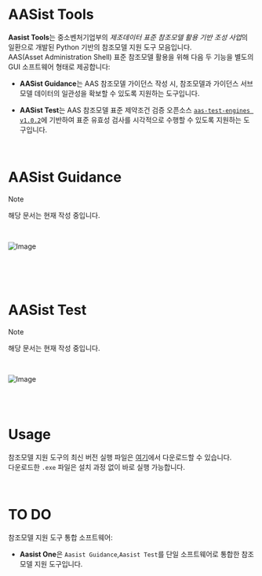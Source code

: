 # AASist Tools

**Aasist Tools**는 중소벤처기업부의 *제조데이터 표준 참조모델 활용 기반 조성 사업*의 일환으로 개발된 Python 기반의 참조모델 지원 도구 모음입니다.  
 AAS(Asset Administration Shell) 표준 참조모델 활용을 위해 다음 두 기능을 별도의 GUI 소프트웨어 형태로 제공합니다:

- **AASist Guidance**는 AAS 참조모델 가이던스 작성 시, 참조모델과 가이던스 서브모델 데이터의 일관성을 확보할 수 있도록 지원하는 도구입니다.

- **AASist Test**는 AAS 참조모델 표준 제약조건 검증 오픈소스 [`aas-test-engines v1.0.2`](https://github.com/admin-shell-io/aas-test-engines)에 기반하여 표준 유효성 검사를 시각적으로 수행할 수 있도록 지원하는 도구입니다.

<br>

# AASist Guidance

> [!NOTE]
> 해당 문서는 현재 작성 중입니다.

<br>

![Image](https://github.com/user-attachments/assets/4ee9b503-77c2-497c-9bc2-71360ed03b51)

<br>
<br>
<br>

# AASist Test

> [!NOTE]
> 해당 문서는 현재 작성 중입니다.

<br>

![Image](https://github.com/user-attachments/assets/05c0b4d9-7cc2-4555-9e2d-cc9df15bca02)

<br>
<br>

# Usage

참조모델 지원 도구의 최신 버전 실행 파일은 [여기](https://github.com/DEV-asdf-516/aasist-tools/releases)에서 다운로드할 수 있습니다.  
다운로드한 `.exe` 파일은 설치 과정 없이 바로 실행 가능합니다.

<br>

# TO DO

참조모델 지원 도구 통합 소프트웨어:

- **Aasist One**은 `Aasist Guidance`,`Aasist Test`를 단일 소프트웨어로 통합한 참조모델 지원 도구입니다.
